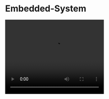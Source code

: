 <h1>Embedded-System</h1>
 <video width="320" height="240" controls>
  <source src="https://raw.githubusercontent.com/sohanur-it/Embedded-System/master/Home-automation.mp4" type="video/mp4">
</video> 


